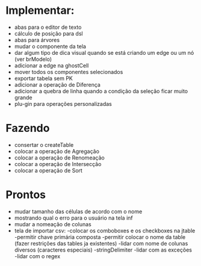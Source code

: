# Implementar:

- abas para o editor de texto
- cálculo de posição para dsl
- abas para árvores
- mudar o componente da tela
- dar algum tipo de dica visual quando se está criando um edge ou um nó (ver brModelo)
- adicionar a edge na ghostCell
- mover todos os componentes selecionados 
- exportar tabela sem PK
- adicionar a operação de Diferença
- adicionar a quebra de linha quando a condição da seleção ficar muito grande
- plu-gin para operações personalizadas


# Fazendo

- consertar o createTable
- colocar a operação de Agregação
- colocar a operação de Renomeação
- colocar a operação de Intersecção
- colocar a operação de Sort

	
# Prontos

- mudar tamanho das células de acordo com o nome
- mostrando qual o erro para o usuário na tela inf
- mudar a nomeação de colunas
- tela de importar csv:
	-colocar os comboboxes e os checkboxes na jtable
	-permitir chave primária composta
	-permitir colocar o nome da table (fazer restrições das tables ja existentes)
	-lidar com nome de colunas diversos (caracteres especiais)
	-stringDelimiter
	-lidar com as exceções
	-lidar com o regex 

